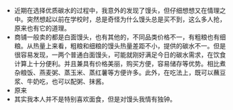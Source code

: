 - 近期在选择优质碳水的过程中，我意外的发现了馒头，但仔细想想又在情理之中。突然想起以前在学校时，总是奇怪为什么馒头总是买不到，这么多人抢，原来也有它的道理。
- 商铺一般卖的都是白面馒头，也有其他的，不同品类价格不一，有粗粮也有细粮。从热量上来看，粗粮和细粮的馒头热量差距不小，提供的碳水不一。但是很容易发现，一两个普通白面馒头，可能就刚好满足今日的碳水需求，在饮食计算上十分便利。并且兼具有价格美丽，购买方便，容易储存等优势。相比煮杂粮饭、燕麦粥、蒸玉米、蒸红薯等方便许多。此外，在吃法上，既可以蘸豆浆、牛奶吃，也可以配粥、抹酱。
- 原来
- 其实我本人并不是特别喜欢面食，但是对馒头我情有独钟。